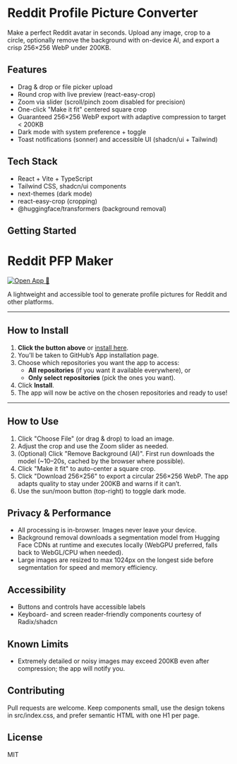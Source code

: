 # Reddit Profile Picture Converter

Make a perfect Reddit avatar in seconds. Upload any image, crop to a circle, optionally remove the background with on-device AI, and export a crisp 256×256 WebP under 200KB.

## Features
- Drag & drop or file picker upload
- Round crop with live preview (react-easy-crop)
- Zoom via slider (scroll/pinch zoom disabled for precision)
- One-click "Make it fit" centered square crop
- Guaranteed 256×256 WebP export with adaptive compression to target < 200KB
- Dark mode with system preference + toggle
- Toast notifications (sonner) and accessible UI (shadcn/ui + Tailwind)

## Tech Stack
- React + Vite + TypeScript
- Tailwind CSS, shadcn/ui components
- next-themes (dark mode)
- react-easy-crop (cropping)
- @huggingface/transformers (background removal)

## Getting Started

# Reddit PFP Maker

<a href="https://reddit-pfp-maker.lovable.app" target="_blank" rel="noopener">
  <img src="https://img.shields.io/badge/Open%20Reddit%20PFP%20Maker-%F0%9F%9A%80-success?style=for-the-badge" alt="Open App 🚀">
</a>

A lightweight and accessible tool to generate profile pictures for Reddit and other platforms.

---

## How to Install

1. **Click the button above** or [install here](https://github.com/apps/reddit-pfp).
2. You’ll be taken to GitHub’s App installation page.
3. Choose which repositories you want the app to access:
   - **All repositories** (if you want it available everywhere), or
   - **Only select repositories** (pick the ones you want).
4. Click **Install**.
5. The app will now be active on the chosen repositories and ready to use!

---


## How to Use
1. Click "Choose File" (or drag & drop) to load an image.
2. Adjust the crop and use the Zoom slider as needed.
3. (Optional) Click "Remove Background (AI)". First run downloads the model (~10–20s, cached by the browser where possible).
4. Click "Make it fit" to auto-center a square crop.
5. Click "Download 256×256" to export a circular 256×256 WebP. The app adapts quality to stay under 200KB and warns if it can’t.
6. Use the sun/moon button (top-right) to toggle dark mode.

## Privacy & Performance
- All processing is in-browser. Images never leave your device.
- Background removal downloads a segmentation model from Hugging Face CDNs at runtime and executes locally (WebGPU preferred, falls back to WebGL/CPU when needed).
- Large images are resized to max 1024px on the longest side before segmentation for speed and memory efficiency.

## Accessibility
- Buttons and controls have accessible labels
- Keyboard- and screen reader-friendly components courtesy of Radix/shadcn

## Known Limits
- Extremely detailed or noisy images may exceed 200KB even after compression; the app will notify you.

## Contributing
Pull requests are welcome. Keep components small, use the design tokens in src/index.css, and prefer semantic HTML with one H1 per page.

## License
MIT


